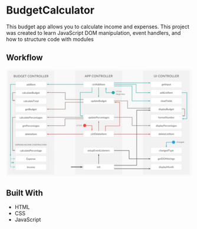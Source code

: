 # BudgetCalculator
This budget app allows you to calculate income and expenses.
This project was created to learn JavaScript DOM manipulation, event handlers, and how to structure code with modules

## Workflow
![Workflow](images/1.jpg)

## Built With
* HTML
* CSS
* JavaScript